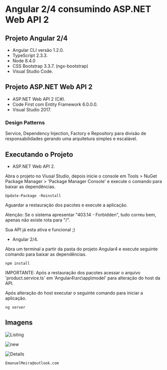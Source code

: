 # Angular 2/4 consumindo ASP.NET Web API 2


## Projeto Angular 2/4

* Angular CLI versão 1.2.0.
* TypeScript 2.3.3.
* Node 8.4.0
* CSS Bootstrap 3.3.7. (ngx-bootstrap)
* Visual Studio Code.

## Projeto ASP.NET Web API 2

 * ASP.NET Web API 2 (C#).
 * Code First com Entity Framework 6.0.0.0.
 * Visual Studio 2017.

### Design Patterns
Service, Dependency Injection, Factory e Repository para divisão de responsabilidades gerando uma arquitetura simples e escalável. 

## Executando o Projeto

* ASP.NET Web API 2.

Abra o projeto no Viusal Studio, depois inicie o console em Tools > NuGet Package Manager > 'Package Manager Console' e 
execute o comando para baixar as dependências. 

```
Update-Package -Reinstall
```

Aguardar a restauração dos pacotes e execute a aplicação.

Atenção: Se o sistema apresentar "403.14 - Forbidden", tudo correu bem, apenas não existe rota para "/".

Sua API já esta ativa e funcional ;) 

* Angular 2/4.

Abra um terminal a partir da pasta do projeto Angular4 e execute seguinte comando para baixar as dependências.

```
npm install
```

IMPORTANTE: Após a restauração dos pacotes acessar o arquivo 'product.service.ts' em 'Angular4\src\app\model' para 
alteração do host da API.

Após alteração do host executar o seguinte comando para iniciar a aplicação.

```
ng server
```

## Imagens

![Listing](https://github.com/Emanuelmeira/crud-angular-webapi/blob/master/img/Listing.PNG)

![new](https://github.com/Emanuelmeira/crud-angular-webapi/blob/master/img/new.PNG)

![Details](https://github.com/Emanuelmeira/crud-angular-webapi/blob/master/img/Details.PNG)



```
EmanuelMeira@outlook.com 
```







